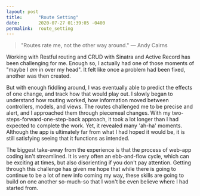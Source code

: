 ```yaml
---
layout: post
title:      "Route Setting"
date:       2020-07-27 01:39:05 -0400
permalink:  route_setting
---
```



> "Routes rate me, not the other way around." — Andy Cairns

Working with Restful routing and CRUD with Sinatra and Active Record has been challenging for me. Enough so, I actually had one of those moments of "maybe I *am* in over my head". It felt like once a problem had been fixed, another was then created. 

But with enough fiddling around, I was eventually able to predict the effects of one change, and track how that would play out. I slowly began to understand how routing worked, how information moved between controllers, models, and views. The routes challenged me to be precise and alert, and I approached them through piecemeal changes. With my two-steps-forward-one-step-back approach, it took a lot longer than I had expected to complete the work. Yet, it revealed many 'ah-ha' moments. Although the app is ultimately far from what I had hoped it would be, it is still satisfying seeing that it functions as intended.

The biggest take-away from the experience is that the process of web-app coding isn't streamlined. It is very often an ebb-and-flow cycle, which can be exciting at times, but also disorienting if you don't pay attention. Getting through this challenge has given me hope that while there is going to continue to be a lot of new info coming my way, these skills are going to build on one another so-much-so that I won't be even believe where I had started from. 
